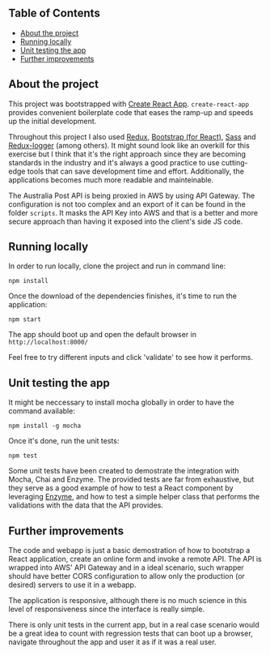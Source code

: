 ## Table of Contents

- [About the project](#about-the-project)
- [Running locally](#running-locally)
- [Unit testing the app](#unit-testing-the-app)
- [Further improvements](#further-improvements)

## About the project

This project was bootstrapped with [Create React App](https://github.com/facebookincubator/create-react-app). `create-react-app` provides convenient boilerplate code that eases the ramp-up and speeds up the initial development.

Throughout this project I also used [Redux](https://redux.js.org), [Bootstrap (for React)](https://react-bootstrap.github.io/), [Sass](http://sass-lang.com/) and [Redux-logger](https://www.npmjs.com/package/redux-logger) (among others). It might sound look like an overkill for this exercise but I think that it's the right approach since they are becoming standards in the industry and it's always a good practice to use cutting-edge tools that can save development time and effort. Additionally, the applications becomes much more readable and mainteinable.

The Australia Post API is being proxied in AWS by using API Gateway. The configuration is not too complex and an export of it can be found in the folder `scripts`. It masks the API Key into AWS and that is a better and more secure approach than having it exposed into the client's side JS code.

## Running locally

In order to run locally, clone the project and run in command line:
```
npm install
```
Once the download of the dependencies finishes, it's time to run the application:
```
npm start
```
The app should boot up and open the default browser in `http://localhost:8000/`

Feel free to try different inputs and click 'validate' to see how it performs.

## Unit testing the app

It might be neccessary to install mocha globally in order to have the command available:

```
npm install -g mocha
```

Once it's done, run the unit tests:

```
npm test
```

Some unit tests have been created to demostrate the integration with Mocha, Chai and Enzyme. The provided tests are far from exhaustive, but they serve as a good example of how to test a React component by leveraging [Enzyme](https://github.com/airbnb/enzyme), and how to test a simple helper class that performs the validations with the data that the API provides.

## Further improvements

The code and webapp is just a basic demostration of how to bootstrap a React application, create an online form and invoke a remote API. The API is wrapped into AWS' API Gateway and in a ideal scenario, such wrapper should have better CORS configuration to allow only the production (or desired) servers to use it  in a webapp.

The application is responsive, although there is no much science in this level of responsiveness since the interface is really simple.

There is only unit tests in the current app, but in a real case scenario would be a great idea to count with regression tests that can boot up a browser, navigate throughout the app and user it as if it was a real user.